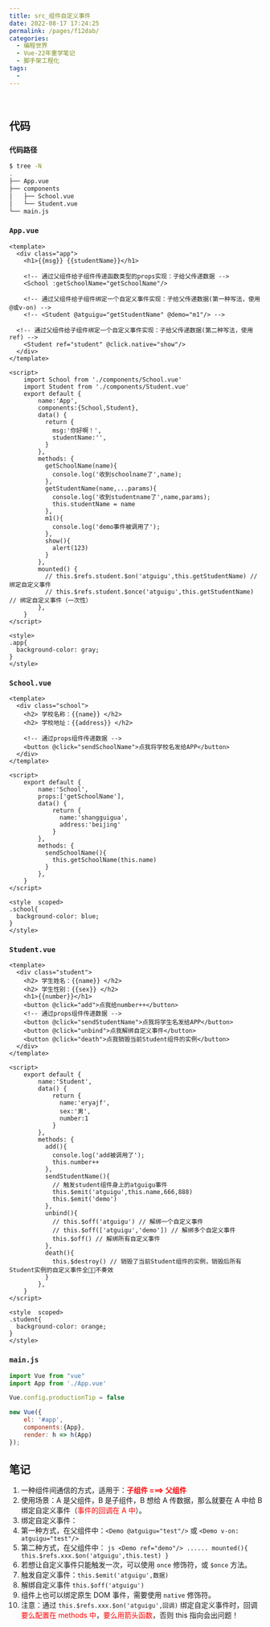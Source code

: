 ```yaml
---
title: src_组件自定义事件
date: 2022-08-17 17:24:25
permalink: /pages/f12dab/
categories:
  - 编程世界
  - Vue-22年重学笔记
  - 脚手架工程化
tags:
  -
---
```


<br><ArticleTopAd></ArticleTopAd>


## 代码

### ` 代码路径 `

```sh
$ tree -N
.
├── App.vue
├── components
│   ├── School.vue
│   └── Student.vue
└── main.js
```

### `App.vue`

```vue
<template>
  <div class="app">
    <h1>{{msg}} {{studentName}}</h1>

    <!-- 通过父组件给子组件传递函数类型的props实现：子给父传递数据 -->
    <School :getSchoolName="getSchoolName"/>

    <!-- 通过父组件给子组件绑定一个自定义事件实现：子给父传递数据(第一种写法，使用@或v-on) -->
    <!-- <Student @atguigu="getStudentName" @demo="m1"/> -->

  <!-- 通过父组件给子组件绑定一个自定义事件实现：子给父传递数据(第二种写法，使用ref) -->
    <Student ref="student" @click.native="show"/>
  </div>
</template>

<script>
    import School from './components/School.vue'
    import Student from './components/Student.vue'
    export default {
        name:'App',
        components:{School,Student},
        data() {
          return {
            msg:'你好啊！',
            studentName:'',
          }
        },
        methods: {
          getSchoolName(name){
            console.log('收到schoolname了',name);
          },
          getStudentName(name,...params){
            console.log('收到studentname了',name,params);
            this.studentName = name
          },
          m1(){
            console.log('demo事件被调用了');
          },
          show(){
            alert(123)
          }
        },
        mounted() {
          // this.$refs.student.$on('atguigu',this.getStudentName) // 绑定自定义事件
          // this.$refs.student.$once('atguigu',this.getStudentName) // 绑定自定义事件（一次性）
        },
    }
</script>

<style>
.app{
  background-color: gray;
}
</style>
```

### `School.vue`

```vue
<template>
  <div class="school">
    <h2> 学校名称：{{name}} </h2>
    <h2> 学校地址：{{address}} </h2>

    <!-- 通过props组件传递数据 -->
    <button @click="sendSchoolName">点我将学校名发给APP</button>
  </div>
</template>

<script>
    export default {
        name:'School',
        props:['getSchoolName'],
        data() {
            return {
              name:'shangguigua',
              address:'beijing'
            }
        },
        methods: {
          sendSchoolName(){
            this.getSchoolName(this.name)
          }
        },
    }
</script>

<style  scoped>
.school{
  background-color: blue;
}
</style>
```

### `Student.vue`

```vue
<template>
  <div class="student">
    <h2> 学生姓名：{{name}} </h2>
    <h2> 学生性别：{{sex}} </h2>
    <h1>{{number}}</h1>
    <button @click="add">点我给number++</button>
    <!-- 通过props组件传递数据 -->
    <button @click="sendStudentName">点我将学生名发给APP</button>
    <button @click="unbind">点我解绑自定义事件</button>
    <button @click="death">点我销毁当前Student组件的实例</button>
  </div>
</template>

<script>
    export default {
        name:'Student',
        data() {
            return {
              name:'eryajf',
              sex:'男',
              number:1
            }
        },
        methods: {
          add(){
            console.log('add被调用了');
            this.number++
          },
          sendStudentName(){
            // 触发student组件身上的atguigu事件
            this.$emit('atguigu',this.name,666,888)
            this.$emit('demo')
          },
          unbind(){
            // this.$off('atguigu') // 解绑一个自定义事件
            // this.$off(['atguigu','demo']) // 解绑多个自定义事件
            this.$off() // 解绑所有自定义事件
          },
          death(){
            this.$destroy() // 销毁了当前Student组件的实例，销毁后所有Student实例的自定义事件全🙅🏻不奏效
          }
        },
    }
</script>

<style  scoped>
.student{
  background-color: orange;
}
</style>
```

### `main.js`

```js
import Vue from "vue"
import App from './App.vue'

Vue.config.productionTip = false

new Vue({
    el: '#app',
    components:{App},
    render: h => h(App)
});
```

## 笔记

1.  一种组件间通信的方式，适用于：<strong style="color: red">子组件 ===> 父组件</strong>
2.  使用场景：A 是父组件，B 是子组件，B 想给 A 传数据，那么就要在 A 中给 B 绑定自定义事件（<span style="color: red">事件的回调在 A 中</span>）。
3.  绑定自定义事件：
   1.  第一种方式，在父组件中：`<Demo @atguigu="test"/>`  或 `<Demo v-on: atguigu="test"/>`
   2.  第二种方式，在父组件中：
      ```js
      <Demo ref="demo"/>
      ......
      mounted(){
         this.$refs.xxx.$on('atguigu',this.test)
      }
      ```
   3.  若想让自定义事件只能触发一次，可以使用 `once` 修饰符，或 `$once` 方法。
4.  触发自定义事件：`this.$emit('atguigu',数据)`
5.  解绑自定义事件 `this.$off('atguigu')`
6.  组件上也可以绑定原生 DOM 事件，需要使用 `native` 修饰符。
7.  注意：通过 `this.$refs.xxx.$on('atguigu',回调)` 绑定自定义事件时，回调<span style="color: red">要么配置在 methods 中</span>，<span style="color: red">要么用箭头函数</span>，否则 this 指向会出问题！


<br><ArticleTopAd></ArticleTopAd>

